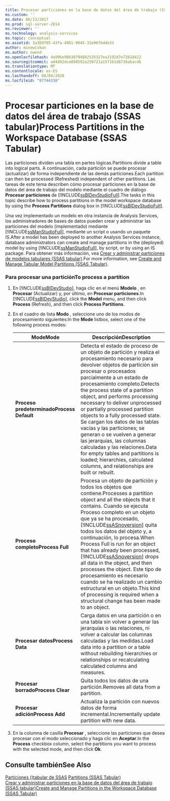 ```yaml
---
title: Procesar particiones en la base de datos del área de trabajo (SSAS tabular) | Microsoft Docs
ms.custom: ''
ms.date: 06/13/2017
ms.prod: sql-server-2014
ms.reviewer: ''
ms.technology: analysis-services
ms.topic: conceptual
ms.assetid: 3a369705-43fa-4961-9045-32e06fbdde33
author: minewiskan
ms.author: owend
ms.openlocfilehash: 4a996e90b30794882535327ea3192d7e72818422
ms.sourcegitcommit: ad4d92dce894592a259721a1571b1d8736abacdb
ms.translationtype: MT
ms.contentlocale: es-ES
ms.lasthandoff: 08/04/2020
ms.locfileid: "87744338"
---
```

# <a name="process-partitions-in-the-workspace-database-ssas-tabular"></a><span data-ttu-id="ab2bb-102">Procesar particiones en la base de datos del área de trabajo (SSAS tabular)</span><span class="sxs-lookup"><span data-stu-id="ab2bb-102">Process Partitions in the Workspace Database (SSAS Tabular)</span></span>
  <span data-ttu-id="ab2bb-103">Las particiones dividen una tabla en partes lógicas.</span><span class="sxs-lookup"><span data-stu-id="ab2bb-103">Partitions divide a table into logical parts.</span></span> <span data-ttu-id="ab2bb-104">A continuación, cada partición se puede procesar (actualizar) de forma independiente de las demás particiones.</span><span class="sxs-lookup"><span data-stu-id="ab2bb-104">Each partition can then be processed (Refreshed) independent of other partitions.</span></span> <span data-ttu-id="ab2bb-105">Las tareas de este tema describen cómo procesar particiones en la base de datos del área de trabajo del modelo mediante el cuadro de diálogo **Procesar particiones** de [!INCLUDE[ssBIDevStudioFull](../../includes/ssbidevstudiofull-md.md)].</span><span class="sxs-lookup"><span data-stu-id="ab2bb-105">The tasks in this topic describe how to process partitions in the model workspace database by using the **Process Partitions** dialog box in [!INCLUDE[ssBIDevStudioFull](../../includes/ssbidevstudiofull-md.md)].</span></span>  
  
 <span data-ttu-id="ab2bb-106">Una vez implementado un modelo en otra instancia de Analysis Services, los administradores de bases de datos pueden crear y administrar las particiones del modelo (implementado) mediante [!INCLUDE[ssManStudioFull](../../includes/ssmanstudiofull-md.md)], mediante un script o usando un paquete IS.</span><span class="sxs-lookup"><span data-stu-id="ab2bb-106">After a model has been deployed to another Analysis Services instance, database administrators can create and manage partitions in the (deployed) model by using [!INCLUDE[ssManStudioFull](../../includes/ssmanstudiofull-md.md)], by script, or by using an IS package.</span></span> <span data-ttu-id="ab2bb-107">Para obtener más información, vea [Crear y administrar particiones de modelos tabulares &#40;SSAS tabular&#41;](partitions-ssas-tabular.md).</span><span class="sxs-lookup"><span data-stu-id="ab2bb-107">For more information, see [Create and Manage Tabular Model Partitions &#40;SSAS Tabular&#41;](partitions-ssas-tabular.md).</span></span>  
  
###  <a name="to-process-a-partition"></a><a name="bkmk_create_new"></a> <span data-ttu-id="ab2bb-108">Para procesar una partición</span><span class="sxs-lookup"><span data-stu-id="ab2bb-108">To process a partition</span></span>  
  
1.  <span data-ttu-id="ab2bb-109">En [!INCLUDE[ssBIDevStudio](../../includes/ssbidevstudio-md.md)], haga clic en el menú **Modelo** , en **Procesar** (Actualizar) y, por último, en **Procesar particiones**.</span><span class="sxs-lookup"><span data-stu-id="ab2bb-109">In [!INCLUDE[ssBIDevStudio](../../includes/ssbidevstudio-md.md)], click the **Model** menu, and then click **Process** (Refresh), and then click **Process Partitions**.</span></span>  
  
2.  <span data-ttu-id="ab2bb-110">En el cuadro de lista **Modo** , seleccione uno de los modos de procesamiento siguientes:</span><span class="sxs-lookup"><span data-stu-id="ab2bb-110">In the **Mode** listbox, select one of the following process modes:</span></span>  
  
    |<span data-ttu-id="ab2bb-111">Mode</span><span class="sxs-lookup"><span data-stu-id="ab2bb-111">Mode</span></span>|<span data-ttu-id="ab2bb-112">Descripción</span><span class="sxs-lookup"><span data-stu-id="ab2bb-112">Description</span></span>|  
    |----------|-----------------|  
    |<span data-ttu-id="ab2bb-113">**Proceso predeterminado**</span><span class="sxs-lookup"><span data-stu-id="ab2bb-113">**Process Default**</span></span>|<span data-ttu-id="ab2bb-114">Detecta el estado de proceso de un objeto de partición y realiza el procesamiento necesario para devolver objetos de partición sin procesar o procesados parcialmente a un estado de procesamiento completo.</span><span class="sxs-lookup"><span data-stu-id="ab2bb-114">Detects the process state of a partition object, and performs processing necessary to deliver unprocessed or partially processed partition objects to a fully processed state.</span></span> <span data-ttu-id="ab2bb-115">Se cargan los datos de las tablas vacías y las particiones; se generan o se vuelven a generar las jerarquías, las columnas calculadas y las relaciones.</span><span class="sxs-lookup"><span data-stu-id="ab2bb-115">Data for empty tables and partitions is loaded; hierarchies, calculated columns, and relationships are built or rebuilt.</span></span>|  
    |<span data-ttu-id="ab2bb-116">**Proceso completo**</span><span class="sxs-lookup"><span data-stu-id="ab2bb-116">**Process Full**</span></span>|<span data-ttu-id="ab2bb-117">Procesa un objeto de partición y todos los objetos que contiene.</span><span class="sxs-lookup"><span data-stu-id="ab2bb-117">Processes a partition object and all the objects that it contains.</span></span> <span data-ttu-id="ab2bb-118">Cuando se ejecuta Proceso completo en un objeto que ya se ha procesado, [!INCLUDE[ssASnoversion](../../includes/ssasnoversion-md.md)] quita todos los datos del objeto y, a continuación, lo procesa.</span><span class="sxs-lookup"><span data-stu-id="ab2bb-118">When Process Full is run for an object that has already been processed, [!INCLUDE[ssASnoversion](../../includes/ssasnoversion-md.md)] drops all data in the object, and then processes the object.</span></span> <span data-ttu-id="ab2bb-119">Este tipo de procesamiento es necesario cuando se ha realizado un cambio estructural en un objeto.</span><span class="sxs-lookup"><span data-stu-id="ab2bb-119">This kind of processing is required when a structural change has been made to an object.</span></span>|  
    |<span data-ttu-id="ab2bb-120">**Procesar datos**</span><span class="sxs-lookup"><span data-stu-id="ab2bb-120">**Process Data**</span></span>|<span data-ttu-id="ab2bb-121">Carga datos en una partición o en una tabla sin volver a generar las jerarquías o las relaciones, ni volver a calcular las columnas calculadas y las medidas.</span><span class="sxs-lookup"><span data-stu-id="ab2bb-121">Load data into a partition or a table without rebuilding hierarchies or relationships or recalculating calculated columns and measures.</span></span>|  
    |<span data-ttu-id="ab2bb-122">**Procesar borrado**</span><span class="sxs-lookup"><span data-stu-id="ab2bb-122">**Process Clear**</span></span>|<span data-ttu-id="ab2bb-123">Quita todos los datos de una partición.</span><span class="sxs-lookup"><span data-stu-id="ab2bb-123">Removes all data from a partition.</span></span>|  
    |<span data-ttu-id="ab2bb-124">**Procesar adición**</span><span class="sxs-lookup"><span data-stu-id="ab2bb-124">**Process Add**</span></span>|<span data-ttu-id="ab2bb-125">Actualiza la partición con nuevos datos de forma incremental.</span><span class="sxs-lookup"><span data-stu-id="ab2bb-125">Incrementally update partition with new data.</span></span>|  
  
3.  <span data-ttu-id="ab2bb-126">En la columna de casilla **Procesar** , seleccione las particiones que desea procesar con el modo seleccionado y haga clic en **Aceptar**.</span><span class="sxs-lookup"><span data-stu-id="ab2bb-126">In the **Process** checkbox column, select the partitions you want to process with the selected mode, and then click **Ok**.</span></span>  
  
## <a name="see-also"></a><span data-ttu-id="ab2bb-127">Consulte también</span><span class="sxs-lookup"><span data-stu-id="ab2bb-127">See Also</span></span>  
 <span data-ttu-id="ab2bb-128">[Particiones &#40;&#41;tabular de SSAS](partitions-ssas-tabular.md) </span><span class="sxs-lookup"><span data-stu-id="ab2bb-128">[Partitions &#40;SSAS Tabular&#41;](partitions-ssas-tabular.md) </span></span>  
 [<span data-ttu-id="ab2bb-129">Crear y administrar particiones en la base de datos del área de trabajo &#40;SSAS tabular&#41;</span><span class="sxs-lookup"><span data-stu-id="ab2bb-129">Create and Manage Partitions in the Workspace Database &#40;SSAS Tabular&#41;</span></span>](workspace-database-ssas-tabular.md)  
  
  
